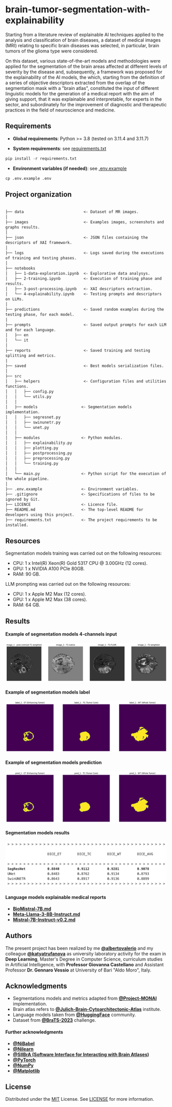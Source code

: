 # brain-tumor-segmentation-with-explainability

Starting from a literature review of explainable AI techniques applied to the analysis and classification of brain diseases, a dataset of medical images (MRI) relating to specific brain diseases was selected, in particular, brain tumors of the glioma type were considered.

On this dataset, various state-of-the-art models and methodologies were applied for the segmentation of the brain areas affected at different levels of severity by the disease and, subsequently, a framework was proposed for the explainability of the AI models, the which, starting from the definition of a series of objective descriptors extracted from the overlap of the segmentation mask with a "brain atlas", constituted the input of different linguistic models for the generation of a medical report with the aim of giving support, that it was explainable and interpretable, for experts in the sector, and subordinately for the improvement of diagnostic and therapeutic practices in the field of neuroscience and medicine.


## Requirements
* **Global requirements**: Python >= 3.8 (tested on 3.11.4 and 3.11.7)

* **System requirements**: see [requirements.txt](/requirements.txt)

```python
pip install -r requirements.txt
```
* **Environment variables (if needed)**: see [.env.example](/.env.example)

```python
cp .env.example .env
```

## Project organization

```

├── data                          <- Dataset of MR images.
│
├── images                        <- Examples images, screenshots and graphs results.
│
├── json                          <- JSON files containing the descriptors of XAI framework.
│
├── logs                          <- Logs saved during the executions of training and testing phases.
│
├── notebooks
│   ├── 1-data-exploration.ipynb  <- Explorative data analysys.
│   ├── 2-training.ipynb          <- Execution of training phase and results.
│   ├── 3-post-processing.ipynb   <- XAI descriptors extraction.
│   └── 4-explainability.ipynb    <- Testing prompts and descriptors on LLMs.
│
├── predictions                   <- Saved random examples during the testing phase, for each model.
|
├── prompts                       <- Saved output prompts for each LLM and for each language.
│   ├── en
│   └── it
│
├── reports                       <- Saved training and testing splitting and metrics.
|
├── saved                         <- Best models serialization files.
│
├── src
│   ├── helpers                   <- Configuration files and utilities functions.
│   │   ├── config.py
│   │   └── utils.py
│   │
│   ├── models                   <- Segmentation models implementation.
│   │   ├── segresnet.py
│   │   ├── swinunetr.py
│   │   └── unet.py
│   │
│   ├── modules                  <- Python modules.
│   │   ├── explainability.py
│   │   ├── plotting.py
│   │   ├── postprocessing.py
│   │   ├── preprocessing.py
│   │   └── training.py
│   │
│   └── main.py                  <- Python script for the execution of the whole pipeline.
│
├── .env.example                 <- Environment variables.
├── .gitignore                   <- Specifications of files to be ignored by Git.
├── LICENCE                      <- Licence file.
├── README.md                    <- The top-level README for developers using this project.
├── requirements.txt             <- The project requirements to be installed.

```

## Resources

Segmentation models training was carried out on the following resources:

* CPU: 1 x Intel(R) Xeon(R) Gold 5317 CPU @ 3.00GHz (12 cores).
* GPU: 1 x NVIDIA A100 PCIe 80GB.
* RAM: 90 GB.

LLM prompting was carried out on the following resources:

* CPU: 1 x Apple M2 Max (12 cores).
* GPU: 1 x Apple M2 Max (38 cores).
* RAM: 64 GB.


## Results

#### Example of segmentation models 4-channels input
![model input](/images/model_input.png)
#### Example of segmentation models label
![model output](/images/model_output.png)
#### Example of segmentation models prediction
![model prediction](/images/model_prediction.png)
#### Segmentation models results
![results](/images/metrics.png)
#### Language models explainable medical reports
- **[BioMistral-7B.md](/prompts/en/BioMistral-7B.md)**
- **[Meta-Llama-3-8B-Instruct.md](/prompts/en/Meta-Llama-3-8B-Instruct.md)**
- **[Mistral-7B-Instruct-v0.2.md](/prompts/en/Mistral-7B-Instruct-v0.2.md)**


## Authors

The present project has been realized by me **[@albertovalerio](https://github.com/albertovalerio)** and my colleague **[@katyatrufanova](https://github.com/katyatrufanova)** as university laboratory activity for the exam in **Deep Learning**, Master's Degree in Computer Science, curriculum studies in Artificial Intelligence, with **Professor Giovanna Castellano** and Assistant Professor **Dr. Gennaro Vessio** at University of Bari "Aldo Moro", Italy.

## Acknowledgments

- Segmentations models and metrics adapted from **[@Project-MONAI](https://monai.io/)** implementation.
- Brain atlas refers to **[@Julich-Brain-Cytoarchitectonic-Atlas](https://julich-brain-atlas.de/)** institute.
- Language models taken from **[@HuggingFace](https://huggingface.co/)** community.
- Dataset from **[@BraTS-2023](https://www.synapse.org/#!Synapse:syn51156910/wiki/622351)** challenge.

#### Further acknowledgments

- **[@NiBabel](https://nipy.org/nibabel/)**
- **[@Nilearn](https://nilearn.github.io/)**
- **[@SIIBrA (Software Interface for Interacting with Brain Atlases)](https://siibra-python.readthedocs.io/)**
- **[@PyTorch](https://pytorch.org/)**
- **[@NumPy](https://numpy.org/)**
- **[@Matplotlib](https://matplotlib.org/)**

## License

Distributed under the [MIT](https://choosealicense.com/licenses/mit/) License. See [LICENSE](/LICENSE) for more information.